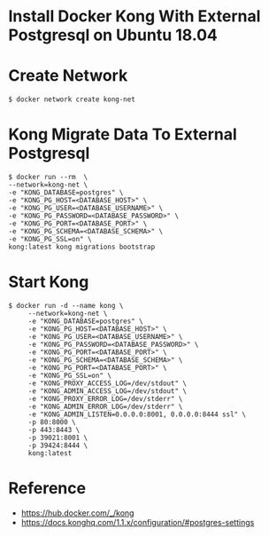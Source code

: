 # Install Docker Kong With External Postgresql on Ubuntu 18.04 

# Create Network

```
$ docker network create kong-net 
```

# Kong Migrate Data To External Postgresql  
```
$ docker run --rm  \
--network=kong-net \
-e "KONG_DATABASE=postgres" \
-e "KONG_PG_HOST=<DATABASE_HOST>" \
-e "KONG_PG_USER=<DATABASE_USERNAME>" \
-e "KONG_PG_PASSWORD=<DATABASE_PASSWORD>" \
-e "KONG_PG_PORT=<DATABASE_PORT>" \
-e "KONG_PG_SCHEMA=<DATABASE_SCHEMA>" \
-e "KONG_PG_SSL=on" \
kong:latest kong migrations bootstrap
```
# Start Kong
```
$ docker run -d --name kong \
     --network=kong-net \
     -e "KONG_DATABASE=postgres" \
     -e "KONG_PG_HOST=<DATABASE_HOST>" \
     -e "KONG_PG_USER=<DATABASE_USERNAME>" \
     -e "KONG_PG_PASSWORD=<DATABASE_PASSWORD>" \
     -e "KONG_PG_PORT=<DATABASE_PORT>" \
     -e "KONG_PG_SCHEMA=<DATABASE_SCHEMA>" \
     -e "KONG_PG_PORT=<DATABASE_PORT>" \
     -e "KONG_PG_SSL=on" \
     -e "KONG_PROXY_ACCESS_LOG=/dev/stdout" \
     -e "KONG_ADMIN_ACCESS_LOG=/dev/stdout" \
     -e "KONG_PROXY_ERROR_LOG=/dev/stderr" \
     -e "KONG_ADMIN_ERROR_LOG=/dev/stderr" \
     -e "KONG_ADMIN_LISTEN=0.0.0.0:8001, 0.0.0.0:8444 ssl" \
     -p 80:8000 \
     -p 443:8443 \
     -p 39021:8001 \
     -p 39424:8444 \
     kong:latest
```

# Reference

- https://hub.docker.com/_/kong
- https://docs.konghq.com/1.1.x/configuration/#postgres-settings
